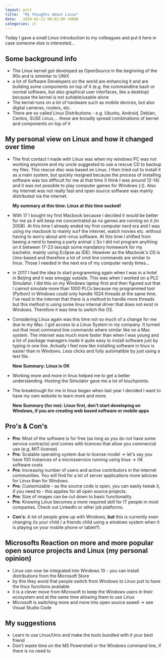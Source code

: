 ```yaml
---
layout: post
title:  "My thoughts about Linux"
date:   2020-02-13 00:01:00 +0800
categories: it
---
```


Today I gave a small Linux introduction to my colleagues and put it here in case someone else is interested...

## Some background info

* The Linux kernel got developed as OpenSource in the beginning of the 90s and is simimlar to UNIX
* a lot of Software Developers on the world are enhancing it and are building some components on top of it (e.g. the commandline bash or normal software, but also graphical user interfaces, like a desktop) because the kernel is not suitable/usable alone
* The kernel runs on a lot of hardware such as mobile devices, but also digital cameras, routers, etc. 
* There are so called Linux Distributions - e.g. Ubuntu, Android, Debian, Centos, SUSE Linux,... these are broadly spread combinations of kernel and components on top of it

## My personal view on Linux and how it changed over time 

* The first contact I made with Linux was when my windows PC was not working anymore and my uncle suggested to use a rescue CD to backup my files. This rescue disc was based on Linux. I then tried out to install it as a main system, but quickly resigned because the process of installing software was too difficult for me at that time (I think I was around 12-14) and it was not possible to play computer games for Windows (:(). Also my internet was not really fast and open source software was mainly distributed via the internet.

    __My summary at this time: Linux at this time sucked!__
    
* With 17 I bought my first Macbook because I decided it would be better for me as it will keep me concentrated as no games are running on it (in 2008). At this time I already ended my first computer nerd era and I was using my macbook to mainly surf the internet, watch movies etc. without having to worry about anti-virus software. At this time I shifted from beeing a nerd to beeing a party animal :) So I did not program anything on it between 17-23 (except some mandatory homework for my bachelor, mainly using Eclipse as IDE). However as the Macbook's OS is Unix-based and therefore a lot of cmd line commands are similar to linux. Those I needed in the next era of my computer nerdy times...

* in 2017 I had the idea to start programming again when I was in a hotel in Beijing and it was smoggy outside. This was when I worked on a PLC Simulator. I did this on my Windows laptop first and then figured out that I cannot simulate more than 1000 PLCs because my programmed tool (Python) in Windows could only handle 1024 threads at the same time. I've read in the internet that there is a method to handle more threads but this method is using some linux internal driver that does not exist in Windows. Therefore it was time to switch the OS. 

* Considering Linux again was this time not so much of a change for me due to my Mac. I got access to a Linux System in my company. It turned out that most command line commands where similar like on a Mac system. The internet was much more faster than when I was young and a lot of package managers made it quite easy to install software just by typing in one line. Actually I feel now like installing software in linux is easier than in Windows. Less clicks and fully automatible by just using a text file. 

    __New Summary: Linux is OK__

* Working more and more in linux helped me to get a better understanding. Hosting the Simulator gave me a lot of touchpoints.

* The breaktrough for me in linux began when last year I decided I want to have my own website to learn more and more. 

    __New Summary (for me): Linux first, don't start developing on Windows, if you are creating web based software or mobile apps__ 
    
## Pro's & Con's
+ __Pro__: Most of the software is for free (as long as you do not have some service contracts) and comes with licences that allow you commercial use (e.g. MIT-license)
+ __Pro__: Scalable operating system due to license model -> let's say you have 100 instances of a microsservice running using linux -> 0€ software costs
+ __Pro__: Increasing number of users and active contributors in the internet communities. You will find for a lot of server applications more advices for Linux than for Windows. 
+ __Pro__: Customizable - as the source code is open, you can easily tweak it, if you need to - this applies for all open source projects. 
+ __Pro__: Size of images can be cut down to basic functionality
+ __Pro__: Knowing Linux becomes a more required skill for IT people in most companies. Check out LinkedIn or other job platforms.
- __Con's__: A lot of people grew up with Windows, __but__ this is currently even changing (is your child / a friends child using a windows system when it is playing on your mobile phone or tablet?).

## Microsofts Reaction on more and more popular open source projects and Linux (my personal opinion)

* Linux can now be integrated into Windows 10 - you can install distributions from the Microsoft Store
* by this they avoid that people switch from Windows to Linux just to have the linux functions available
* it is a clever move from Microsoft to keep the Windows users in their ecosystem and at the same time allowing them to use Linux
* Microsoft is switching more and more into open source aswell -> see Visual Studio Code

## My suggestions
* Learn to use Linux/Unix and make the tools bundled with it your best friend
* Don't waste time on the MS Powershell or the Windows command line, if there is no need to




